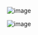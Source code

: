 
![image](https://github.com/w469849848/WX-InstrumentPanel/tree/master/WX-InstrumentPanel/images/20170802164020.png)

![image](https://github.com/w469849848/WX-InstrumentPanel/raw/master/WX-InstrumentPanel/images/20170802164020.png)
